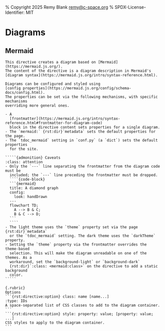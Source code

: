 % Copyright 2025 Remy Blank <remy@c-space.org>
% SPDX-License-Identifier: MIT

# Diagrams

## Mermaid

``````{rst:directive} .. mermaid::
This directive creates a diagram based on [Mermaid](https://mermaid.js.org/).
The content of the directive is a diagram description in Mermaid's
[diagram syntax](https://mermaid.js.org/intro/syntax-reference.html).

Diagrams can be configured and styled using
[config properties](https://mermaid.js.org/config/schema-docs/config.html).
The properties can be set via the following mechanisms, with specific mechanisms
overriding more general ones.

- A
  [frontmatter](https://mermaid.js.org/intro/syntax-reference.html#frontmatter-for-diagram-code)
  block in the directive content sets properties for a single diagram.
- The `mermaid:` {rst:dir}`metadata` sets the default properties for the page.
- The `tdoc_mermaid` setting in `conf.py` (a `dict`) sets the default properties
  for the site.

`````{admonition} Caveats
:class: attention
- Only the `---` line separating the frontmatter from the diagram code must be
  included; the `---` line preceding the frontmatter must be dropped.
  ````{code-block}
  ```{mermaid}
  title: A diamond graph
  config:
    look: handDrawn
  ---
  flowchart TD;
    A --> B & C;
    B & C --> D;
  ```
  ````
- The light theme uses the `theme` property set via the page {rst:dir}`metadata`
  or the `tdoc_mermaid` setting. The dark theme uses the `darkTheme` property.
- Setting the `theme` property via the frontmatter overrides the theme-based
  selection. This will make the diagram unreadable on one of the themes. As a
  workaround, set the `background-light` or `background-dark`
  {rst:dir}`:class: <mermaid:class>` on the directive to add a static background
  color.
`````

{.rubric}
Options
```{rst:directive:option} class: name [name...]
:type: IDs
A space-separated list of CSS classes to add to the diagram container.
```
```{rst:directive:option} style: property: value; [property: value; ...]
CSS styles to apply to the diagram container.
```
``````
